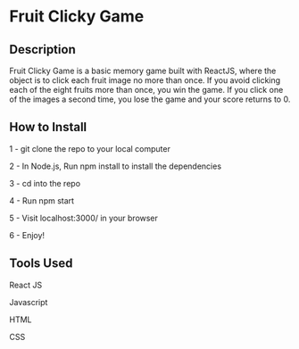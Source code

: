 # Fruit Clicky Game

## Description
Fruit Clicky Game is a basic memory game built with ReactJS, where the object is to click each fruit image no more than once. If you avoid clicking each of the eight fruits more than once, you win the game. If you click one of the images a second time, you lose the game and your score returns to 0. 

## How to Install
1 - git clone the repo to your local computer

2 - In Node.js, Run npm install to install the dependencies

3 - cd into the repo

4 - Run npm start

5 - Visit localhost:3000/ in your browser

6 - Enjoy!


## Tools Used
React JS

Javascript

HTML

CSS
